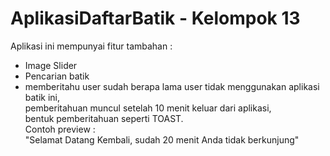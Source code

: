 # AplikasiDaftarBatik - Kelompok 13

Aplikasi ini mempunyai fitur tambahan :

* Image Slider
* Pencarian batik
* memberitahu user sudah berapa lama user tidak menggunakan aplikasi batik ini,<br /> 
   pemberitahuan muncul setelah 10 menit keluar dari aplikasi, <br />
   bentuk pemberitahuan seperti TOAST.<br />
Contoh preview :<br />
"Selamat Datang Kembali, sudah 20 menit Anda tidak berkunjung"


